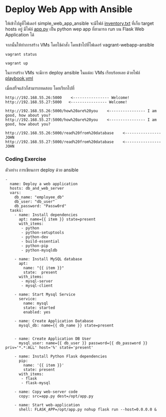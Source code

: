 # Deploy Web App with Ansible

ให้เข้าไปดูที่โฟเดอร์​ simple_web_app_ansible
จะมีไฟล์​ [inventory.txt](./simple_web_app_ansible/inventory.txt) ที่เก็บ target hosts อยู่
มีไฟล์​ [app.py](./simple_web_app_ansible/app.py) เป็น python wep app ที่สามารถ run บน Flask Web Application ได้

จากนั้นให้ทำการสร้าง VMs โดยใช้คำสั่ง 
โดยเข้าไปที่โฟเดอร์ vagrant-webapp-ansible
```
vagrant status

vagrant up
```

ในการสร้าง VMs จะมีการ deploy ansible ในแต่ละ VMs เรียบร้อยเลย ด้วยไฟล์​ [playbook.yml](./simple_web_app_ansible/playbook.yml)

เมื่อเสร็จแล้วก็สามารถทดสอบ โดยเรียกไปที่ 
```
http://192.168.55.26:5000    <---------------- Welcome!
http://192.168.55.27:5000   <---------------- Welcome!

http://192.168.55.26:5000/how%20are%20you    <---------------- I am good, how about you?
http://192.168.55.27:5000/how%20are%20you    <---------------- I am good, how about you?

http://192.168.55.26:5000/read%20from%20database    <----------------JOHN
http://192.168.55.27:5000/read%20from%20database    <----------------JOHN
```
### Coding Exercise

ตัวอย่าง การเขียนการ deploy ด้วย ansible
```
-
  name: Deploy a web application
  hosts: db_and_web_server
  vars:
    db_name: "employee_db"
    db_user: "db_user"
    db_password: "Passw0rd"
  tasks:
    - name: Install dependencies
      apt: name={{ item }} state=present
      with_items:
       - python
       - python-setuptools
       - python-dev
       - build-essential
       - python-pip
       - python-mysqldb

    - name: Install MySQL database
      apt:
        name: "{{ item }}"
        state:  present
      with_items:
       - mysql-server
       - mysql-client

    - name: Start Mysql Service
      service:
        name: mysql
        state: started
        enabled: yes

    - name: Create Application Database
      mysql_db: name={{ db_name }} state=present


    - name: Create Application DB User
      mysql_user: name={{ db_user }} password={{ db_password }} priv='*.*:ALL' host='%' state='present'

    - name: Install Python Flask dependencies
      pip:
        name: '{{ item }}'
        state: present
      with_items:
       - flask
       - flask-mysql

    - name: Copy web-server code
      copy: src=app.py dest=/opt/app.py

    - name: Start web-application
      shell: FLASK_APP=/opt/app.py nohup flask run --host=0.0.0.0 &
```
